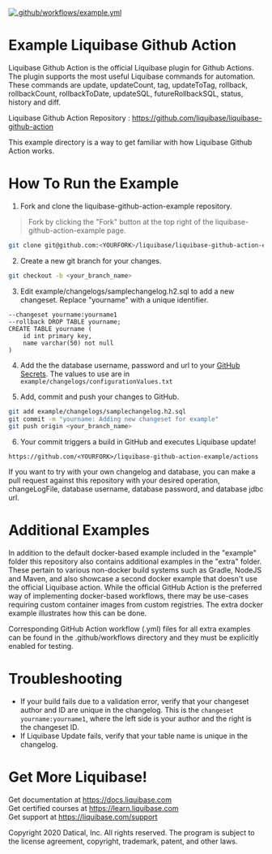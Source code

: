 [![.github/workflows/example.yml](https://github.com/liquibase/liquibase-github-action-example/actions/workflows/example.yml/badge.svg)](https://github.com/liquibase/liquibase-github-action-example/actions/workflows/example.yml)

# Example Liquibase Github Action

Liquibase Github Action is the official Liquibase plugin for Github Actions. The plugin supports the most useful Liquibase commands for automation. These commands are update, updateCount, tag, updateToTag, rollback, rollbackCount, rollbackToDate, updateSQL, futureRollbackSQL, status, history and diff. 

Liquibase Github Action Repository : https://github.com/liquibase/liquibase-github-action

This example directory is a way to get familiar with how Liquibase Github Action works. 

# How To Run the Example

1. Fork and clone the liquibase-github-action-example repository.
> Fork by clicking the "Fork" button at the top right of the liquibase-github-action-example page.
```bash
git clone git@github.com:<YOURFORK>/liquibase/liquibase-github-action-example.git
```
2. Create a new git branch for your changes.
```bash
git checkout -b <your_branch_name>
```
3. Edit example/changelogs/samplechangelog.h2.sql to add a new changeset. Replace "yourname" with a unique identifier.
```
--changeset yourname:yourname1
--rollback DROP TABLE yourname;
CREATE TABLE yourname (
    id int primary key,
    name varchar(50) not null
)
```
4. Add the the database username, password and url to your [GitHub Secrets](https://docs.github.com/en/actions/reference/encrypted-secrets).  The values to use are in `example/changelogs/configurationValues.txt`

5. Add, commit and push your changes to GitHub.
```bash
git add example/changelogs/samplechangelog.h2.sql
git commit -m "yourname: Adding new changeset for example"
git push origin <your_branch_name>
```
6. Your commit triggers a build in GitHub and executes Liquibase update!

 `https://github.com/<YOURFORK>/liquibase-github-action-example/actions`
 

 If you want to try with your own changelog and database, you can make a pull request against this repository with your desired operation, changeLogFile, database username, database password, and database jdbc url.

# Additional Examples
 In addition to the default docker-based example included in the "example" folder this repository also contains additional examples in the "extra" folder.
 These pertain to various non-docker build systems such as Gradle, NodeJS and Maven, and also showcase a second docker example that doesn't use the official Liquibase action. While the official GitHub Action is the preferred way of implementing docker-based workflows, there may be use-cases requiring custom container images from custom registries. The extra docker example illustrates how this can be done.

 Corresponding GitHub Action workflow (.yml) files for all extra examples can be found in the .github/workflows directory and they must be explicitly enabled for testing.

 # Troubleshooting
 * If your build fails due to a validation error, verify that your changeset author and ID are unique in the changelog. This is the `changeset yourname:yourname1`, where the left side is your author and the right is the changeset ID.
 * If Liquibase Update fails, verify that your table name is unique in the changelog.

# Get More Liquibase!
Get documentation at https://docs.liquibase.com      
Get certified courses at https://learn.liquibase.com  
Get support at https://liquibase.com/support         


Copyright 2020 Datical, Inc. All rights reserved. The program is subject to the 
license agreement, copyright, trademark, patent, and other laws.
